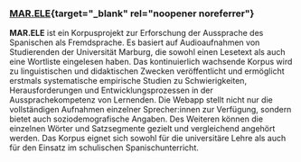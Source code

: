 ### [MAR.ELE](https://marele.online.uni-marburg.de/){target="_blank" rel="noopener noreferrer"}

**MAR.ELE** ist ein Korpusprojekt zur Erforschung der Aussprache des Spanischen als Fremdsprache. Es basiert auf Audioaufnahmen von Studierenden der Universität Marburg, die sowohl einen Lesetext als auch eine Wortliste eingelesen haben. Das kontinuierlich wachsende Korpus wird zu linguistischen und didaktischen Zwecken veröffentlicht und ermöglicht erstmals systematische empirische Studien zu Schwierigkeiten, Herausforderungen und Entwicklungsprozessen in der Aussprachekompetenz von Lernenden.
Die Webapp stellt nicht nur die vollständigen Aufnahmen einzelner Sprecher:innen zur Verfügung, sondern bietet auch soziodemografische Angaben. Des Weiteren können die einzelnen Wörter und Satzsegmente gezielt und vergleichend angehört werden.
Das Korpus eignet sich sowohl für die universitäre Lehre als auch für den Einsatz im schulischen Spanischunterricht.
